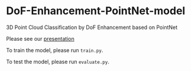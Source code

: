 # DoF-Enhancement-PointNet-model
3D Point Cloud Classification by DoF Enhancement based on PointNet

Please see our [presentation](https://docs.google.com/presentation/d/1TM8X8QSJ4KbYaqgzK2yVmw3u5uKxWWhLN4SyzR_Cc6A/edit?usp=sharing)

To train the model, please run ```train.py```.

To test the model, please run ```evaluate.py```.
